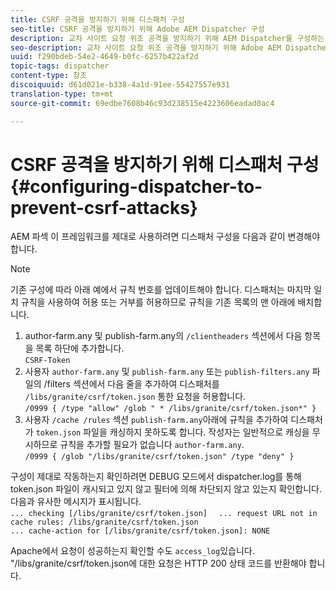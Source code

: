 ```yaml
---
title: CSRF 공격을 방지하기 위해 디스패처 구성
seo-title: CSRF 공격을 방지하기 위해 Adobe AEM Dispatcher 구성
description: 교차 사이트 요청 위조 공격을 방지하기 위해 AEM Dispatcher를 구성하는 방법을 알아봅니다.
seo-description: 교차 사이트 요청 위조 공격을 방지하기 위해 Adobe AEM Dispatcher를 구성하는 방법을 알아봅니다.
uuid: f290bdeb-54e2-4649-b0fc-6257b422af2d
topic-tags: dispatcher
content-type: 참조
discoiquuid: d61d021e-b338-4a1d-91ee-55427557e931
translation-type: tm+mt
source-git-commit: 69edbe7608b46c93d238515e4223606eadad0ac4

---
```



# CSRF 공격을 방지하기 위해 디스패처 구성{#configuring-dispatcher-to-prevent-csrf-attacks}

AEM 파섹 이 프레임워크를 제대로 사용하려면 디스패처 구성을 다음과 같이 변경해야 합니다.

>[!NOTE]
>
>기존 구성에 따라 아래 예에서 규칙 번호를 업데이트해야 합니다. 디스패처는 마지막 일치 규칙을 사용하여 허용 또는 거부를 허용하므로 규칙을 기존 목록의 맨 아래에 배치합니다.

1. author-farm.any 및 publish-farm.any의 `/clientheaders` 섹션에서 다음 항목을 목록 하단에 추가합니다.\
   `CSRF-Token`
1. 사용자 `author-farm.any` 및 `publish-farm.any` 또는 `publish-filters.any` 파일의 /filters 섹션에서 다음 줄을 추가하여 디스패처를 `/libs/granite/csrf/token.json` 통한 요청을 허용합니다.\
   `/0999 { /type "allow" /glob " * /libs/granite/csrf/token.json*" }`
1. 사용자 `/cache /rules` 섹션 `publish-farm.any`아래에 규칙을 추가하여 디스패처가 `token.json` 파일을 캐싱하지 못하도록 합니다. 작성자는 일반적으로 캐싱을 무시하므로 규칙을 추가할 필요가 없습니다 `author-farm.any`.\
   `/0999 { /glob "/libs/granite/csrf/token.json" /type "deny" }`

구성이 제대로 작동하는지 확인하려면 DEBUG 모드에서 dispatcher.log를 통해 token.json 파일이 캐시되고 있지 않고 필터에 의해 차단되지 않고 있는지 확인합니다. 다음과 유사한 메시지가 표시됩니다.\
`... checking [/libs/granite/csrf/token.json]  `
`... request URL not in cache rules: /libs/granite/csrf/token.json`\
`... cache-action for [/libs/granite/csrf/token.json]: NONE`

Apache에서 요청이 성공하는지 확인할 수도 `access_log`있습니다. "/libs/granite/csrf/token.json에 대한 요청은 HTTP 200 상태 코드를 반환해야 합니다.
